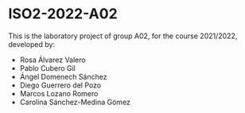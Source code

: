 # ISO2-2022-A02

This is the laboratory project of group A02, for the course 2021/2022, developed by:

- Rosa Álvarez Valero
- Pablo Cubero Gil
- Ángel Domenech Sánchez
- Diego Guerrero del Pozo
- Marcos Lozano Romero
- Carolina Sánchez-Medina Gómez
